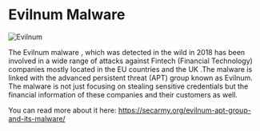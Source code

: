 # Evilnum Malware
![Evilnum](https://secarmy.org/wp-content/uploads/2020/07/Umair5710-768x432.png)

The Evilnum malware , which was detected in the wild in 2018 has been involved in a wide range of attacks against Fintech (Financial Technology) companies mostly located in the EU countries and the UK .The malware is linked with the advanced persistent threat (APT) group known as Evilnum. The malware is not just focusing on stealing sensitive credentials but the financial information of these companies and their customers as well.

You can read more about it here: https://secarmy.org/evilnum-apt-group-and-its-malware/
